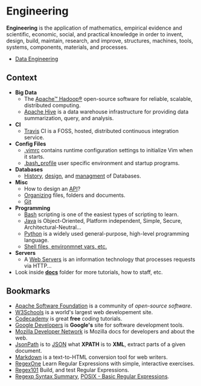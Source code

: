 # Engineering

**Engineering** is  the application of mathematics, empirical evidence and scientific, economic, social, and practical knowledge in order to invent, design, build, maintain, research, and improve, structures, machines, tools, systems, components, materials, and processes.

- [Data Engineering](/docs/data-engineering.md)


## Context

- **Big Data**
  - The [Apache™ Hadoop®](/docs/big-data/hadoop.md) open-source software for reliable, scalable, distributed computing.
  - [Apache Hive](/docs/big-data/hive.md) is a data warehouse infrastructure for providing data summarization, query, and analysis.
- **CI**
  - [Travis](/docs/ci/travis.md) CI is a FOSS, hosted, distributed continuous integration service.
- **Config Files**
  - [.vimrc](/docs/config-files/.vimrc) contains runtime configuration settings to initialize Vim when it starts.
  - [.bash_profile](/src/main/bash/.bash_profile) user specific environment and startup programs.
- **Databases**
  - [History](/docs/databases/database-history.md), [design](/docs/databases/database-design-managment.md), and [managment](/docs/databases/database-design-managment.md) of Databases.
- **Misc**
  - How to design an [API]()?
  - [Organizing]() files, folders and documents.
  - [Git]()
- **Programming**
  - [Bash](/docs/programming/bash.md) scripting is one of the easiest types of scripting to learn.
  - [Java](/docs/programming/java.md) is Object-Oriented, Platform independent, Simple, Secure, Architectural-Neutral...
  - [Python](/docs/programming/python.md) is a widely used general-purpose, high-level programming language.
  - [Shell files, environmnet vars, etc.](/docs/programming/shell.md)
- **Servers** 
  - A [Web Servers](/docs/web/servers.md) is an information technology that processes requests via HTTP...
- Look inside [**docs**](/docs) folder for more tutorials, how to staff, etc.


## Bookmarks

- [Apache Software Foundation](http://www.apache.org/) is a community of *open-source software*.
- [W3Schools](http://www.w3schools.com/) is a world's largest web developement site.
- [Codecademy](https://www.codecademy.com/) is great **free** coding tutorials.
- [Google Developers](https://developers.google.com/) is **Google's** site for software development tools.
- [Mozilla Developer Network](https://developer.mozilla.org) is Mozilla docs for developers and about the web.
- [JsonPath](https://code.google.com/p/json-path/) is to [JSON](http://www.json.org/) what **XPATH** is to **XML**, extract parts of a given document.
- [Markdown](http://daringfireball.net/projects/markdown/) is a text-to-HTML conversion tool for web writers.
- [RegexOne](http://regexone.com/) Learn Regular Expressions with simple, interactive exercises.
- [Regex101](https://regex101.com/) Build, and test Regular Expressions.
- [Regexp Syntax Summary](http://webcache.googleusercontent.com/search?q=cache%3ahttp://www.greenend.org.uk/rjk/2002/06/regexp.html), [POSIX - Basic Regular Expressions](https://en.wikibooks.org/wiki/Regular_Expressions/POSIX_Basic_Regular_Expressions).
